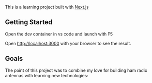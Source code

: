 This is a learning project built with [Next.js](https://nextjs.org/)

## Getting Started

Open the dev container in vs code and launch with F5




Open [http://localhost:3000](http://localhost:3000) with your browser to see the result.




## Goals

The point of this project was to combine my love for building ham radio antennas with learning new technologies:


